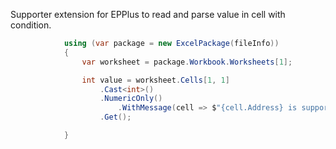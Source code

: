Supporter extension for EPPlus to read and parse value in cell with condition.
```csharp
            using (var package = new ExcelPackage(fileInfo))
            {
                var worksheet = package.Workbook.Worksheets[1];

                int value = worksheet.Cells[1, 1]
                    .Cast<int>()
                    .NumericOnly()
                        .WithMessage(cell => $"{cell.Address} is support numeric only")
                    .Get();

            }
```
